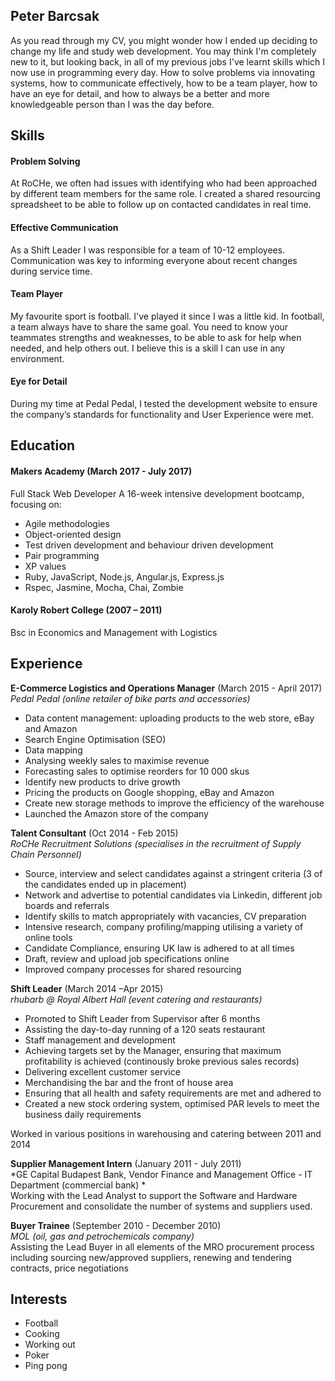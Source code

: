 ## Peter Barcsak

As you read through my CV, you might wonder how I ended up deciding to change my life and study web development. You may think I'm completely new to it, but looking back, in all of my previous jobs I've learnt skills which I now use in programming every day. How to solve problems via innovating systems, how to communicate effectively, how to be a team player, how to have an eye for detail, and how to always be a better and more knowledgeable person than I was the day before.

## Skills

#### Problem Solving

At RoCHe, we often had issues with identifying who had been approached by different team members for the same role. I created a shared resourcing spreadsheet to be able to follow up on contacted candidates in real time.

#### Effective Communication

As a Shift Leader I was responsible for a team of 10-12 employees. Communication was key to informing everyone about recent changes during service time.

#### Team Player

My favourite sport is football. I've played it since I was a little kid. In football, a team always have to share the same goal. You need to know your teammates strengths and weaknesses, to be able to ask for help when needed, and help others out. I believe this is a skill I can use in any environment.

#### Eye for Detail

During my time at Pedal Pedal, I tested the development website to ensure the company’s standards for functionality and User Experience were met.

## Education

#### Makers Academy (March 2017 - July 2017)
Full Stack Web Developer
A 16-week intensive development bootcamp, focusing on:
*	Agile methodologies
*	Object-oriented design
*	Test driven development and behaviour driven development
*	Pair programming
*	XP values
*	Ruby, JavaScript, Node.js, Angular.js, Express.js
*	Rspec, Jasmine, Mocha, Chai, Zombie

#### Karoly Robert College (2007 – 2011)

Bsc in Economics and Management with Logistics

## Experience

**E-Commerce Logistics and Operations Manager** (March 2015 - April 2017)    
*Pedal Pedal (online retailer of bike parts and accessories)*  
*	Data content management: uploading products to the web store, eBay and Amazon
*	Search Engine Optimisation (SEO)
*	Data mapping
*	Analysing weekly sales to maximise revenue
*	Forecasting sales to optimise reorders for 10 000 skus
*	Identify new products to drive growth
*	Pricing the products on Google shopping, eBay and Amazon
*	Create new storage methods to improve the efficiency of the warehouse
*	Launched the Amazon store of the company


**Talent Consultant** (Oct 2014 - Feb 2015)   
*RoCHe Recruitment Solutions (specialises in the recruitment of Supply Chain Personnel)*
*	Source, interview and select candidates against a stringent criteria (3 of the candidates ended up in placement)
*	Network and advertise to potential candidates via Linkedin, different job boards and referrals
*	Identify skills to match appropriately with vacancies, CV preparation
*	Intensive research, company profiling/mapping utilising a variety of online tools
*	Candidate Compliance, ensuring UK law is adhered to at all times
*	Draft, review and upload job specifications online
*	Improved company processes for shared resourcing

 
**Shift Leader** (March 2014 –Apr 2015)  
*rhubarb @ Royal Albert Hall (event catering and restaurants)*  
*	Promoted to Shift Leader from Supervisor after 6 months
*	Assisting the day-to-day running of a 120 seats restaurant
*	Staff management and development
*	Achieving targets set by the Manager, ensuring that maximum profitability is achieved (continously broke previous sales records) 
*	Delivering excellent customer service
*	Merchandising the bar and the front of house area
*	Ensuring that all health and safety requirements are met and adhered to
*	Created a new stock ordering system, optimised PAR levels to meet the business daily requirements


Worked in various positions in warehousing and catering between 2011 and 2014

**Supplier Management Intern** (January 2011 - July 2011)  
*GE Capital Budapest Bank, Vendor Finance and Management Office - IT Department  (commercial bank) *  
Working with the Lead Analyst to support the Software and Hardware Procurement and consolidate the number of systems and suppliers used.

**Buyer Trainee** (September 2010 - December 2010)  
*MOL (oil, gas and petrochemicals company)*  
Assisting the Lead Buyer in all elements of the MRO procurement process including sourcing new/approved suppliers, renewing and tendering contracts, price negotiations

## Interests

* Football
* Cooking
* Working out
* Poker
* Ping pong
